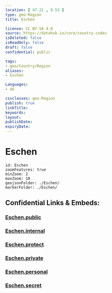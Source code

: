 ```yaml
---
location: [ 47.21 , 9.53 ] 
type: geo-Region
title: Eschen

license: CC BY-SA 4.0
source: https://datahub.io/core/country-codes
isDeleted: false
isReadOnly: false
draft: false
confidential: public

tags:
- geo/Country/Region
aliases:
- Eschen

Languages:
- de

cssclasses: geo-Region
publish: true
linkTitle: 
keywords: 
layout: 
publishDate: 
expiryDate: 
---
```


# Eschen

```leaflet
id: Eschen
zoomFeatures: true 
minZoom: 2 
maxZoom: 18
geojsonFolder: ./Eschen/
markerFolder: ./Eschen/
```


## Confidential Links & Embeds: 

### [Eschen.public](/_public/\Earth\Continent\Europe\Europe~Central\Liechtenstein\Municipalities~LiechtensteinEschen.public.md) 

### [Eschen.internal](/_internal/\Earth\Continent\Europe\Europe~Central\Liechtenstein\Municipalities~LiechtensteinEschen.internal.md) 

### [Eschen.protect](/_protect/\Earth\Continent\Europe\Europe~Central\Liechtenstein\Municipalities~LiechtensteinEschen.protect.md) 

### [Eschen.private](/_private/\Earth\Continent\Europe\Europe~Central\Liechtenstein\Municipalities~LiechtensteinEschen.private.md) 

### [Eschen.personal](/_personal/\Earth\Continent\Europe\Europe~Central\Liechtenstein\Municipalities~LiechtensteinEschen.personal.md) 

### [Eschen.secret](/_secret/\Earth\Continent\Europe\Europe~Central\Liechtenstein\Municipalities~LiechtensteinEschen.secret.md)

